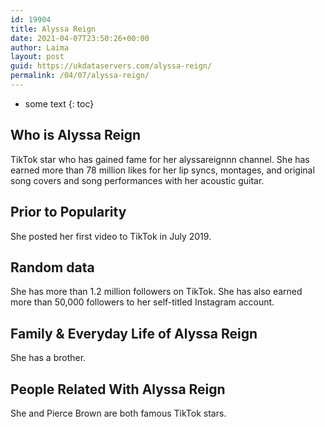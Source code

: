 ```yaml
---
id: 19904
title: Alyssa Reign
date: 2021-04-07T23:50:26+00:00
author: Laima
layout: post
guid: https://ukdataservers.com/alyssa-reign/
permalink: /04/07/alyssa-reign/
---
```


* some text
{: toc}


## Who is Alyssa Reign
                  
                  
                  
TikTok star who has gained fame for her alyssareignnn channel. She has earned more than 78 million likes for her lip syncs, montages, and original song covers and song performances with her acoustic guitar.
                  
              
            
              
            
                
                
                
## Prior to Popularity
                  
                  
                  
She posted her first video to TikTok in July 2019.
                  
              
            
              
            
                
                
                
## Random data
                  
                  
                  
She has more than 1.2 million followers on TikTok. She has also earned more than 50,000 followers to her self-titled Instagram account. 
                  
              
            
              
            
                
                
                
## Family & Everyday Life of Alyssa Reign
                  
                  
                  
She has a brother.
                  
              
            
              
            
                
                
                
## People Related With Alyssa Reign
                  
                  
                  
She and Pierce Brown are both famous TikTok stars. 
                  
              
            
              
            
                
              
            
              
              
            
            
              
            
          
          
          